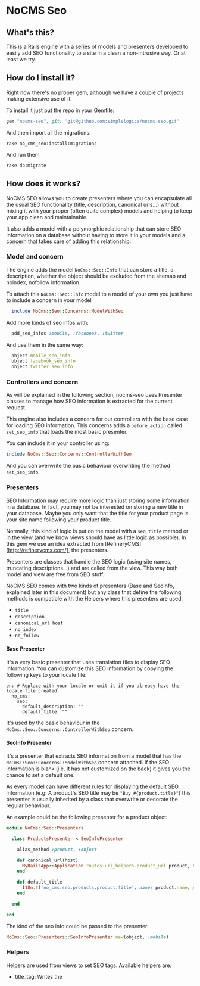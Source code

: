 # NoCMS Seo

## What's this?

This is a Rails engine with a series of models and presenters developed to easily add SEO functionality to a site in a clean a non-intrusive way. Or at least we try.


## How do I install it?

Right now there's no proper gem, although we have a couple of projects making extensive use of it.

To install it just put the repo in your Gemfile:

```ruby
gem "nocms-seo", git: 'git@github.com:simplelogica/nocms-seo.git'
```

And then import all the migrations:

```
rake no_cms_seo:install:migrations
```

And run them

```
rake db:migrate
```

## How does it works?

NoCMS SEO allows you to create presenters where you can encapsulate all the usual SEO functionality (title, description, canonical urls...) without mixing it with your proper (often quite complex) models and helping to keep your app clean and maintainable.

It also adds a model with a polymorphic relationship that can store SEO information on a database without having to store it in your models and a concern that takes care of adding this relationship.

### Model and concern

The engine adds the model `NoCms::Seo::Info` that can store a title, a description, whether the object should be excluded from the sitemap and noindex, nofollow information.

To attach this `NoCms::Seo::Info` model to a model of your own you just have to include a concern in your model

```ruby
  include NoCms::Seo::Concerns::ModelWithSeo
```

Add more kinds of seo infos with:

```ruby
  add_seo_infos :mobile, :facebook, :twitter
```

And use them in the same way:

```ruby
  object.mobile_seo_info
  object.facebook_seo_info
  object.twitter_seo_info
```

### Controllers and concern

As will be explained in the following section, nocms-seo uses Presenter classes to manage how SEO information is extracted for the current request.

This engine also includes a concern for our controllers with the base case for loading SEO information. This concerns adds a `before_action` called `set_seo_info` that loads the most basic presenter.

You can include it in your controller using:

```ruby
include NoCms::Seo::Concerns::ControllerWithSeo
```

And you can overwrite the basic behaviour overwriting the method `set_seo_info`.

### Presenters

SEO Information may require more logic than just storing some information in a database. In fact, you may not be interested on storing a new title in your database. Maybe you only want that the title for your product page is your site name following your product title.

Normally, this kind of logic is put on the model with a `seo_title` method or in the view (and we know views should have as little logic as possible). In this gem we use an idea extracted from [RefineryCMS][http://refinerycms.com/], the presenters.

Presenters are classes that handle the SEO logic (using site names, truncating descriptions...) and are called from the view. This way both model and view are free from SEO stuff.

NoCMS SEO comes with two kinds of presenters (Base and SeoInfo, explained later in this document) but any class that define the following methods is compatible with the Helpers where this presenters are used:

  - `title`
  - `description`
  - `canonical_url host`
  - `no_index`
  - `no_follow`


#### Base Presenter

It's a very basic presenter that uses translation files to display SEO information. You can customize this SEO information by copying the following keys to your locale file:

```
en: # Replace with your locale or omit it if you already have the locale file created
  no_cms:
    seo:
      default_description: ""
      default_title: ""
```

It's used by the basic behaviour in the `NoCms::Seo::Concerns::ControllerWithSeo` concern.

#### SeoInfo Presenter

It's a presenter that extracts SEO information from a model that has the `NoCms::Seo::Concerns::ModelWithSeo` concern attached. If the SEO information is blank (i.e. It has not customized on the back) it gives you the chance to set a default one.

As every model can have different rules for displaying the default SEO information (e.g: A product's SEO title may be `"Buy #{product.title}"`) this presenter is usually inherited by a class that overwrite or decorate the regular behaviour.

An example could be the following presenter for a product object:

```ruby
module NoCms::Seo::Presenters

  class ProductsPresenter < SeoInfoPresenter

    alias_method :product, :object

    def canonical_url(host)
      MyRailsApp::Application.routes.url_helpers.product_url product, host: host
    end

    def default_title
      I18n.t('no_cms.seo.products.product.title', name: product.name, price: product.price) # e.g Buy product.name for just product.price €!!
    end

  end

end
```

The kind of the seo info could be passed to the presenter:

```ruby
NoCms::Seo::Presenters::SeoInfoPresenter.new(object, :mobile)
```

### Helpers

Helpers are used from views to set SEO tags. Available helpers are:

  - title_tag: Writes the <title> tag
  - meta_description_tag: Writes the <meta name="description"> tag
  - canonical_url_tag: Writes the <link rel="canonical"> tag
  - robots_tag: Writes the <meta name"robots"> tag.

The first three helpers can receive an string, in which case the corresponding tag will have that text as a value. This is commonly used in combination with a yield, so you can modify the title, description or canonical from any view with a content_for:

```
  <%= raw title_tag yield(:seo_title) %>
  <%= raw meta_description_tag yield(:seo_meta_description) %>
  <%= raw canonical_url_tag yield(:seo_canonical_url) %>
```

The `robots_tag` helper can receive a hash with the keys `no_index` and `no_follow` set.

All this helpers rely on the existence of a SeoPresenter in the `@seo_info` variable if they don't receive a string or hash.

The helper must be included in the `ApplicationController` with the following line:

```ruby
  helper NoCms::Seo::SeoHelper
```

## Where is the admin interface?

Since SEO information is always attached to another object there ¡s no separate admin interface for SEO information objects (although maybe it's an interesting feature).

Instead of a separate admin interface this engine includes a partial that can be used to render it as a basic admin interface attachable to any edit view of any object that has SEO info attached.

```ruby
  <%= f.fields_for :seo_info do |f_seo| %>
    <%= render 'no_cms/admin/seo/infos/form', f: f_seo %>
  <% end -%>
```

You can overwrite the view to customize it.


# Development

```
$ git clone https://github.com/simplelogica/nocms-seo.git
$ bundle install
$ rake

```

Then tests should run (and pass, I hope...).

Now we can run the dummy app console or server:

```
$ rake db:migrate
$ cd spec/dummy
spec/dummy$ rails console
```
